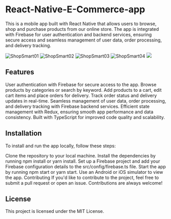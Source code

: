 # React-Native-E-Commerce-app
This is a mobile app built with React Native that allows users to browse, shop and purchase products from our online store. The app is integrated with Firebase for user authentication and backend services, ensuring secure access and seamless management of user data, order processing, and delivery tracking.

![ShopSmart01](https://drive.google.com/file/d/1OXIncwemdvK7_tKkmYqqpUHuXopYoROr/view?usp=share_link)
![ShopSmart02](https://drive.google.com/file/d/1OWG2enKInaStIa9oQKcUQILoAwB2Tyml/view?usp=share_link)
![ShopSmart03](https://drive.google.com/file/d/16ZGNcjvZD-ki5Na6p7zW8apYhf7e1Nz7/view?usp=share_link)
![ShopSmart04](https://drive.google.com/file/d/1bMdrYUwJTrR2XNaOdYcGIcYl1GrUetGp/view?usp=share_link)
<img src='https://drive.google.com/file/d/1OXIncwemdvK7_tKkmYqqpUHuXopYoROr/view?usp=share_link' />


## Features
User authentication with Firebase for secure access to the app.
Browse products by categories or search by keyword.
Add products to a cart, edit cart items and place orders for delivery.
Track order status and delivery updates in real-time.
Seamless management of user data, order processing, and delivery tracking with Firebase backend services.
Efficient state management with Redux, ensuring smooth app performance and data consistency.
Built with TypeScript for improved code quality and scalability.


## Installation
To install and run the app locally, follow these steps:

Clone the repository to your local machine.
Install the dependencies by running npm install or yarn install.
Set up a Firebase project and add your Firebase configuration details to the src/config/firebase.ts file.
Start the app by running npm start or yarn start.
Use an Android or iOS simulator to view the app.
Contributing
If you'd like to contribute to the project, feel free to submit a pull request or open an issue. Contributions are always welcome!

## License
This project is licensed under the MIT License.
